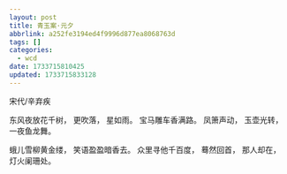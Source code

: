 ```yaml
---
layout: post
title: 青玉案·元夕
abbrlink: a252fe3194ed4f9996d877ea8068763d
tags: []
categories:
  - wcd
date: 1733715810425
updated: 1733715833128
---
```


宋代/辛弃疾

东风夜放花千树，
更吹落，
星如雨。
宝马雕车香满路。
凤箫声动，
玉壶光转，
一夜鱼龙舞。

蛾儿雪柳黄金缕，
笑语盈盈暗香去。
众里寻他千百度，
蓦然回首，
那人却在，
灯火阑珊处。
